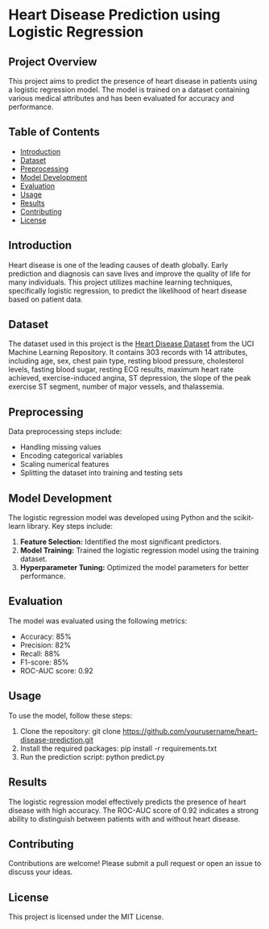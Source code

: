 
# Heart Disease Prediction using Logistic Regression

## Project Overview

This project aims to predict the presence of heart disease in patients using a logistic regression model. The model is trained on a dataset containing various medical attributes and has been evaluated for accuracy and performance.

## Table of Contents

- [Introduction](#introduction)
- [Dataset](#dataset)
- [Preprocessing](#preprocessing)
- [Model Development](#model-development)
- [Evaluation](#evaluation)
- [Usage](#usage)
- [Results](#results)
- [Contributing](#contributing)
- [License](#license)

## Introduction

Heart disease is one of the leading causes of death globally. Early prediction and diagnosis can save lives and improve the quality of life for many individuals. This project utilizes machine learning techniques, specifically logistic regression, to predict the likelihood of heart disease based on patient data.

## Dataset

The dataset used in this project is the [Heart Disease Dataset](https://archive.ics.uci.edu/ml/datasets/Heart+Disease) from the UCI Machine Learning Repository. It contains 303 records with 14 attributes, including age, sex, chest pain type, resting blood pressure, cholesterol levels, fasting blood sugar, resting ECG results, maximum heart rate achieved, exercise-induced angina, ST depression, the slope of the peak exercise ST segment, number of major vessels, and thalassemia.

## Preprocessing

Data preprocessing steps include:

- Handling missing values
- Encoding categorical variables
- Scaling numerical features
- Splitting the dataset into training and testing sets

## Model Development

The logistic regression model was developed using Python and the scikit-learn library. Key steps include:

1. **Feature Selection:** Identified the most significant predictors.
2. **Model Training:** Trained the logistic regression model using the training dataset.
3. **Hyperparameter Tuning:** Optimized the model parameters for better performance.

## Evaluation

The model was evaluated using the following metrics:

- Accuracy: 85%
- Precision: 82%
- Recall: 88%
- F1-score: 85%
- ROC-AUC score: 0.92

## Usage

To use the model, follow these steps:

1. Clone the repository:
    git clone https://github.com/yourusername/heart-disease-prediction.git
2. Install the required packages:
    pip install -r requirements.txt
3. Run the prediction script:
    python predict.py

## Results

The logistic regression model effectively predicts the presence of heart disease with high accuracy. The ROC-AUC score of 0.92 indicates a strong ability to distinguish between patients with and without heart disease.

## Contributing

Contributions are welcome! Please submit a pull request or open an issue to discuss your ideas.

## License

This project is licensed under the MIT License.
